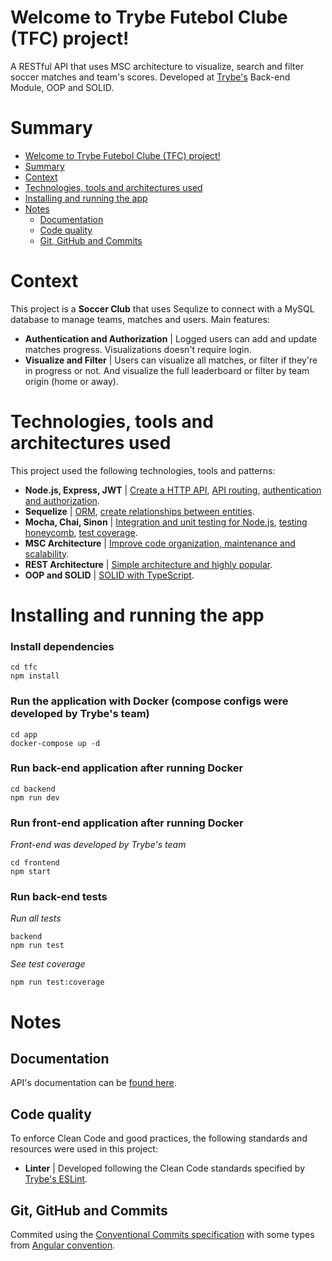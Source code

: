 # Welcome to Trybe Futebol Clube (TFC) project!
A RESTful API that uses MSC architecture to visualize, search and filter soccer matches and team's scores. Developed at [Trybe's](https://www.betrybe.com/) Back-end Module, OOP and SOLID.


# Summary
- [Welcome to Trybe Futebol Clube (TFC) project!](#welcome-to-trybe-futebol-clube-tfc-project)
- [Summary](#summary)
- [Context](#context)
- [Technologies, tools and architectures used](#technologies-tools-and-architectures-used)
- [Installing and running the app](#installing-and-running-the-app)
- [Notes](#notes)
  - [Documentation](#documentation)
  - [Code quality](#code-quality)
  - [Git, GitHub and Commits](#git-github-and-commits)


# Context
This project is a __Soccer Club__ that uses Sequlize to connect with a MySQL database to manage teams, matches and users. Main features:
 * __Authentication and Authorization__ | Logged users can add and update matches progress. Visualizations doesn't require login.
 * __Visualize and Filter__ | Users can visualize all matches, or filter if they're in progress or not. And visualize the full leaderboard or filter by team origin (home or away).

# Technologies, tools and architectures used
This project used the following technologies, tools and patterns:
  * __Node.js, Express, JWT__ | [Create a HTTP API](http://expressjs.com/), [API routing](https://expressjs.com/en/guide/routing.html), [authentication and authorization](https://jwt.io/).
  * __Sequelize__ | [ORM](https://sequelize.org/v5/manual/getting-started.html), [create relationships between entities](https://medium.com/@eth3rnit3/sequelize-relationships-ultimate-guide-f26801a75554).
  * __Mocha, Chai, Sinon__ | [Integration and unit testing for Node.js](https://mochajs.org/), [testing honeycomb](https://engineering.atspotify.com/2018/01/testing-of-microservices/), [test coverage](https://martinfowler.com/bliki/TestCoverage.html).
  * __MSC Architecture__ | [Improve code organization, maintenance and scalability](https://martinfowler.com/architecture/).
  * __REST Architecture__ | [Simple architecture and highly popular](https://restfulapi.net/).
  * __OOP and SOLID__ | [SOLID with TypeScript](https://medium.com/@matheusbessa_44838/princ%C3%ADpios-solid-com-typescript-4f8a9d5d1ef8).

# Installing and running the app
### Install dependencies
```
cd tfc
npm install
```

### Run the application with Docker (compose configs were developed by Trybe's team)
```
cd app
docker-compose up -d
```

### Run back-end application after running Docker
```
cd backend
npm run dev
```
### Run front-end application after running Docker
*Front-end was developed by Trybe's team*
```
cd frontend
npm start
```
### Run back-end tests
*Run all tests*
```
backend
npm run test
```
*See test coverage*
```
npm run test:coverage
```

# Notes
## Documentation
API's documentation can be [found here](https://documenter.getpostman.com/view/22534963/2s83zdx74x).
## Code quality
To enforce Clean Code and good practices, the following standards and resources were used in this project:
* __Linter__ | Developed following the Clean Code standards specified by [Trybe's ESLint](https://github.com/betrybe/eslint-config-trybe).
## Git, GitHub and Commits
Commited using the [Conventional Commits specification](https://www.conventionalcommits.org/en/v1.0.0/) with some types from [Angular convention](https://github.com/angular/angular/blob/22b96b9/CONTRIBUTING.md#-commit-message-guidelines).

